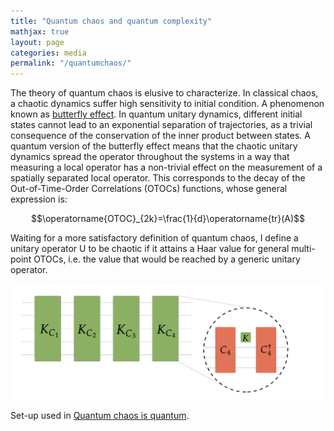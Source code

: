 ```yaml
---
title: "Quantum chaos and quantum complexity"
mathjax: true
layout: page
categories: media
permalink: "/quantumchaos/"
---
```



The theory of quantum chaos is elusive to characterize. In classical chaos, a chaotic dynamics suffer high sensitivity to initial condition. A phenomenon known as [butterfly effect](https://en.wikipedia.org/wiki/Butterfly_effect). In quantum unitary dynamics, different initial states cannot lead to an exponential separation of trajectories, as a trivial consequence of the conservation of the inner product between states.  A quantum version of the butterfly effect means that the chaotic unitary dynamics spread the operator throughout the systems in a way that measuring a local operator has a non-trivial effect on the measurement of a spatially separated local operator. This corresponds to the decay of the Out-of-Time-Order Correlations (OTOCs) functions, whose general expression is:

$$\operatorname{OTOC}_{2k}=\frac{1}{d}\operatorname{tr}(A)$$


Waiting for a more satisfactory definition of quantum chaos, I define a unitary operator U to be chaotic if it attains a Haar value for general multi-point OTOCs, i.e. the value that would be reached by a generic unitary operator. 

![transitions](websiteprova1.jpg)
  
  Set-up used in [Quantum chaos is quantum](https://arxiv.org/abs/2102.08406).

